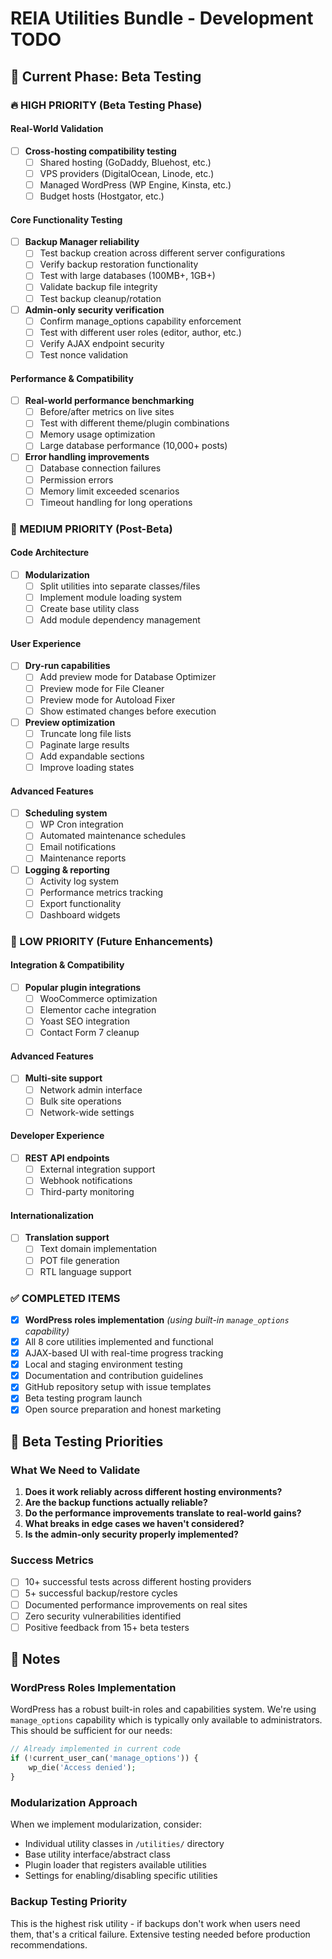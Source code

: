 # REIA Utilities Bundle - Development TODO

## 🎯 Current Phase: Beta Testing

### 🔥 HIGH PRIORITY (Beta Testing Phase)

#### Real-World Validation
- [ ] **Cross-hosting compatibility testing**
  - [ ] Shared hosting (GoDaddy, Bluehost, etc.)
  - [ ] VPS providers (DigitalOcean, Linode, etc.)
  - [ ] Managed WordPress (WP Engine, Kinsta, etc.)
  - [ ] Budget hosts (Hostgator, etc.)

#### Core Functionality Testing
- [ ] **Backup Manager reliability**
  - [ ] Test backup creation across different server configurations
  - [ ] Verify backup restoration functionality
  - [ ] Test with large databases (100MB+, 1GB+)
  - [ ] Validate backup file integrity
  - [ ] Test backup cleanup/rotation

- [ ] **Admin-only security verification**
  - [ ] Confirm manage_options capability enforcement
  - [ ] Test with different user roles (editor, author, etc.)
  - [ ] Verify AJAX endpoint security
  - [ ] Test nonce validation

#### Performance & Compatibility
- [ ] **Real-world performance benchmarking**
  - [ ] Before/after metrics on live sites
  - [ ] Test with different theme/plugin combinations
  - [ ] Memory usage optimization
  - [ ] Large database performance (10,000+ posts)

- [ ] **Error handling improvements**
  - [ ] Database connection failures
  - [ ] Permission errors
  - [ ] Memory limit exceeded scenarios
  - [ ] Timeout handling for long operations

### 🚀 MEDIUM PRIORITY (Post-Beta)

#### Code Architecture
- [ ] **Modularization**
  - [ ] Split utilities into separate classes/files
  - [ ] Implement module loading system
  - [ ] Create base utility class
  - [ ] Add module dependency management

#### User Experience
- [ ] **Dry-run capabilities**
  - [ ] Add preview mode for Database Optimizer
  - [ ] Preview mode for File Cleaner
  - [ ] Preview mode for Autoload Fixer
  - [ ] Show estimated changes before execution

- [ ] **Preview optimization**
  - [ ] Truncate long file lists
  - [ ] Paginate large results
  - [ ] Add expandable sections
  - [ ] Improve loading states

#### Advanced Features
- [ ] **Scheduling system**
  - [ ] WP Cron integration
  - [ ] Automated maintenance schedules
  - [ ] Email notifications
  - [ ] Maintenance reports

- [ ] **Logging & reporting**
  - [ ] Activity log system
  - [ ] Performance metrics tracking
  - [ ] Export functionality
  - [ ] Dashboard widgets

### 🔮 LOW PRIORITY (Future Enhancements)

#### Integration & Compatibility
- [ ] **Popular plugin integrations**
  - [ ] WooCommerce optimization
  - [ ] Elementor cache integration
  - [ ] Yoast SEO integration
  - [ ] Contact Form 7 cleanup

#### Advanced Features
- [ ] **Multi-site support**
  - [ ] Network admin interface
  - [ ] Bulk site operations
  - [ ] Network-wide settings

#### Developer Experience
- [ ] **REST API endpoints**
  - [ ] External integration support
  - [ ] Webhook notifications
  - [ ] Third-party monitoring

#### Internationalization
- [ ] **Translation support**
  - [ ] Text domain implementation
  - [ ] POT file generation
  - [ ] RTL language support

### ✅ COMPLETED ITEMS

- [x] **WordPress roles implementation** *(using built-in `manage_options` capability)*
- [x] All 8 core utilities implemented and functional
- [x] AJAX-based UI with real-time progress tracking
- [x] Local and staging environment testing
- [x] Documentation and contribution guidelines
- [x] GitHub repository setup with issue templates
- [x] Beta testing program launch
- [x] Open source preparation and honest marketing

## 🎯 Beta Testing Priorities

### What We Need to Validate
1. **Does it work reliably across different hosting environments?**
2. **Are the backup functions actually reliable?**
3. **Do the performance improvements translate to real-world gains?**
4. **What breaks in edge cases we haven't considered?**
5. **Is the admin-only security properly implemented?**

### Success Metrics
- [ ] 10+ successful tests across different hosting providers
- [ ] 5+ successful backup/restore cycles
- [ ] Documented performance improvements on real sites
- [ ] Zero security vulnerabilities identified
- [ ] Positive feedback from 15+ beta testers

## 📝 Notes

### WordPress Roles Implementation
WordPress has a robust built-in roles and capabilities system. We're using `manage_options` capability which is typically only available to administrators. This should be sufficient for our needs:

```php
// Already implemented in current code
if (!current_user_can('manage_options')) {
    wp_die('Access denied');
}
```

### Modularization Approach
When we implement modularization, consider:
- Individual utility classes in `/utilities/` directory
- Base utility interface/abstract class
- Plugin loader that registers available utilities
- Settings for enabling/disabling specific utilities

### Backup Testing Priority
This is the highest risk utility - if backups don't work when users need them, that's a critical failure. Extensive testing needed before production recommendations.
